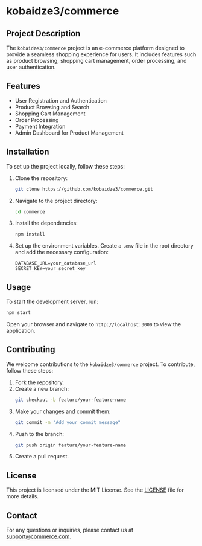 # kobaidze3/commerce

## Project Description

The `kobaidze3/commerce` project is an e-commerce platform designed to provide a seamless shopping experience for users. It includes features such as product browsing, shopping cart management, order processing, and user authentication.

## Features

- User Registration and Authentication
- Product Browsing and Search
- Shopping Cart Management
- Order Processing
- Payment Integration
- Admin Dashboard for Product Management

## Installation

To set up the project locally, follow these steps:

1. Clone the repository:
   ```bash
   git clone https://github.com/kobaidze3/commerce.git
   ```
2. Navigate to the project directory:
   ```bash
   cd commerce
   ```
3. Install the dependencies:
   ```bash
   npm install
   ```
4. Set up the environment variables. Create a `.env` file in the root directory and add the necessary configuration:
   ```
   DATABASE_URL=your_database_url
   SECRET_KEY=your_secret_key
   ```

## Usage

To start the development server, run:
```bash
npm start
```

Open your browser and navigate to `http://localhost:3000` to view the application.

## Contributing

We welcome contributions to the `kobaidze3/commerce` project. To contribute, follow these steps:

1. Fork the repository.
2. Create a new branch:
   ```bash
   git checkout -b feature/your-feature-name
   ```
3. Make your changes and commit them:
   ```bash
   git commit -m "Add your commit message"
   ```
4. Push to the branch:
   ```bash
   git push origin feature/your-feature-name
   ```
5. Create a pull request.

## License

This project is licensed under the MIT License. See the [LICENSE](LICENSE) file for more details.

## Contact

For any questions or inquiries, please contact us at [support@commerce.com](mailto:support@commerce.com).

